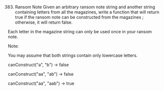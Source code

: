 383. Ransom Note
Given an arbitrary ransom note string and another string containing letters from all the magazines, write a function that will return true if the ransom note can be constructed from the magazines ; otherwise, it will return false.

Each letter in the magazine string can only be used once in your ransom note.


Note:

You may assume that both strings contain only lowercase letters.


canConstruct("a", "b") -> false

canConstruct("aa", "ab") -> false

canConstruct("aa", "aab") -> true
